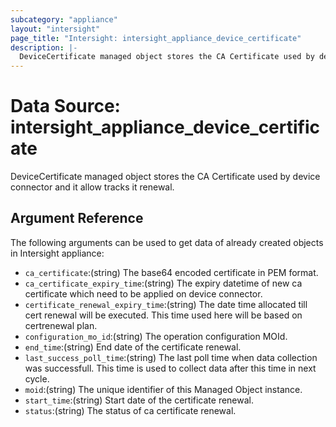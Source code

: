```yaml
---
subcategory: "appliance"
layout: "intersight"
page_title: "Intersight: intersight_appliance_device_certificate"
description: |-
  DeviceCertificate managed object stores the CA Certificate used by device connector and it allow tracks it renewal.
---
```


# Data Source: intersight_appliance_device_certificate
DeviceCertificate managed object stores the CA Certificate used by device connector and it allow tracks it renewal.
## Argument Reference
The following arguments can be used to get data of already created objects in Intersight appliance:
* `ca_certificate`:(string) The base64 encoded certificate in PEM format. 
* `ca_certificate_expiry_time`:(string) The expiry datetime of new ca certificate which need to be applied on device connector. 
* `certificate_renewal_expiry_time`:(string) The date time allocated till cert renewal will be executed. This time used here will be based on certrenewal plan. 
* `configuration_mo_id`:(string) The operation configuration MOId. 
* `end_time`:(string) End date of the certificate renewal. 
* `last_success_poll_time`:(string) The last poll time when data collection was successfull. This time is used to collect data after this time in next cycle. 
* `moid`:(string) The unique identifier of this Managed Object instance. 
* `start_time`:(string) Start date of the certificate renewal. 
* `status`:(string) The status of ca certificate renewal. 
